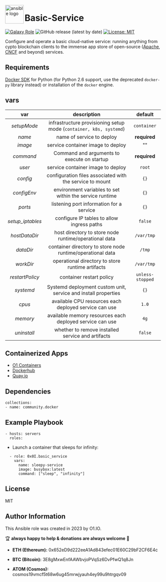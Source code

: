 <!-- @format -->

<p><img src="https://code.benco.io/icon-collection/logos/ansible.svg" alt="ansible logo" title="ansible" align="left" height="60" /></p>

# Basic-Service
[![Galaxy Role](https://img.shields.io/ansible/role/d/0x0i/basic_service
)](https://galaxy.ansible.com/ui/standalone/roles/0x0i/basic_service/)
![GitHub release (latest by date)](https://img.shields.io/github/v/release/0x0I/basic-service?color=yellow)
[![License: MIT](https://img.shields.io/badge/License-MIT-green.svg)](https://opensource.org/licenses/MIT)

Configure and operate a basic cloud-native service: running anything from cypto blockchain clients to the immense app store of open-source ([Apache](https://projects.apache.org/projects.html), [CNCF](https://landscape.cncf.io/card-mode?project=hosted&grouping=no) and beyond) services.

## Requirements

[Docker SDK](https://docker-py.readthedocs.io/en/stable/) for Python (for Python 2.6 support, use the deprecated `docker-py` library instead) or installation of the `docker` engine.

## vars

|       var       |                        description                         |     default      |
| :-------------: | :--------------------------------------------------------: | :--------------: |
|   _setupMode_   |  infrastructure provisioning setup mode (`container, k8s, systemd`)  |   `container`    |
|     _name_      |                 name of service to deploy                  |    **required**    |
|     _image_     |             service container image to deploy              |    ""    |
|     _command_     |             Command and arguments to execute on startup              |    **required**    |
|     _user_     |             service container image to deploy              |    `root`    |
|    _config_     |  configuration files associated with the service to mount  |       `{}`       |
|   _configEnv_   |  environment variables to set within the service runtime   |       `{}`       |
|     _ports_     |          listening port information for a service          |       `{}`       |
|     _setup_iptables_     |          configure IP tables to allow ingress paths          |       `false`       |
|  _hostDataDir_  |   host directory to store node runtime/operational data    |    `/var/tmp`    |
|    _dataDir_    | container directory to store node runtime/operational data |      `/tmp`      |
|    _workDir_    |      operational directory to store runtime artifacts      |    `/var/tmp`    |
| _restartPolicy_ |                  container restart policy                  | `unless-stopped` |
|   _systemd_   |    Systemd deployment custom unit, service and install properties    |     `{}`      |
|     _cpus_      |  available CPU resources each deployed service can use   |      `1.0`       |
|    _memory_     | available memory resources each deployed service can use |       `4g`       |
|   _uninstall_   |    whether to remove installed service and artifacts    |     `false`      |

## Containerized Apps
- [O1 Containers](https://github.com/0x0I/containers)
- [Dockerhub](https://hub.docker.com/search?q=)
- [Quay.io](https://quay.io/search)

## Dependencies

```
collections:
- name: community.docker
```

## Example Playbook

```
- hosts: servers
  roles:
```

- Launch a container that sleeps for infinity:

```
  - role: 0x0I.basic_service
    vars:
      name: sleepy-service
      image: busybox:latest
      command: ["sleep", "infinity"]
```

## License

MIT

## Author Information

This Ansible role was created in 2023 by O1.IO.

🏆 **always happy to help & donations are always welcome** 💸

- **ETH (Ethereum):** 0x652eD9d222eeA1Ad843efec01E60C29bF2CF6E4c

- **BTC (Bitcoin):** 3E8gMxwEnfAAWbvjoPVqSz6DvPfwQ1q8Jn

- **ATOM (Cosmos):** cosmos19vmcf5t68w6ug45mrwjyauh4ey99u9htrgqv09
